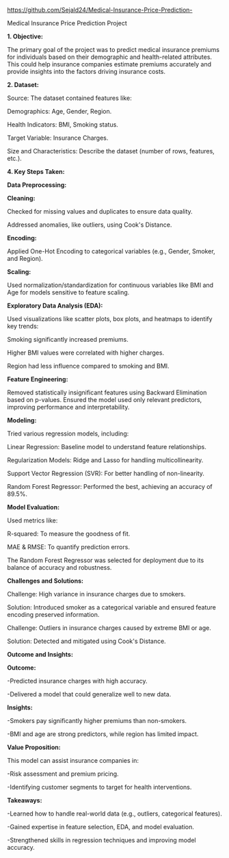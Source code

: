 https://github.com/Sejald24/Medical-Insurance-Price-Prediction-

Medical Insurance Price Prediction Project


**1. Objective:**

The primary goal of the project was to predict medical insurance premiums for individuals based on their demographic and health-related attributes. This could help insurance companies estimate premiums accurately and provide insights into the factors driving insurance costs.



**2. Dataset:**

Source: The dataset contained features like:

Demographics: Age, Gender, Region.

Health Indicators: BMI, Smoking status.

Target Variable: Insurance Charges.

Size and Characteristics: Describe the dataset (number of rows, features, etc.).


**4. Key Steps Taken:**

**Data Preprocessing:**

**Cleaning:**

Checked for missing values and duplicates to ensure data quality.

Addressed anomalies, like outliers, using Cook's Distance.

**Encoding:**

Applied One-Hot Encoding to categorical variables (e.g., Gender, Smoker, and Region).

**Scaling:**

Used normalization/standardization for continuous variables like BMI and Age for models sensitive to feature scaling.

**Exploratory Data Analysis (EDA):**

Used visualizations like scatter plots, box plots, and heatmaps to identify key trends:

Smoking significantly increased premiums.

Higher BMI values were correlated with higher charges.

Region had less influence compared to smoking and BMI.


**Feature Engineering:**

Removed statistically insignificant features using Backward Elimination based on p-values.
Ensured the model used only relevant predictors, improving performance and interpretability.

**Modeling:**

Tried various regression models, including:

Linear Regression: Baseline model to understand feature relationships.

Regularization Models: Ridge and Lasso for handling multicollinearity.

Support Vector Regression (SVR): For better handling of non-linearity.

Random Forest Regressor: Performed the best, achieving an accuracy of 89.5%.


**Model Evaluation:**

Used metrics like:

R-squared: To measure the goodness of fit.

MAE & RMSE: To quantify prediction errors.

The Random Forest Regressor was selected for deployment due to its balance of accuracy and robustness.


**Challenges and Solutions:**

Challenge: High variance in insurance charges due to smokers.

Solution: Introduced smoker as a categorical variable and ensured feature encoding preserved information.

Challenge: Outliers in insurance charges caused by extreme BMI or age.

Solution: Detected and mitigated using Cook's Distance.


**Outcome and Insights:**

**Outcome:**

-Predicted insurance charges with high accuracy.

-Delivered a model that could generalize well to new data.

**Insights:**

-Smokers pay significantly higher premiums than non-smokers.

-BMI and age are strong predictors, while region has limited impact.

**Value Proposition:**

This model can assist insurance companies in:

-Risk assessment and premium pricing.

-Identifying customer segments to target for health interventions.

**Takeaways:**

-Learned how to handle real-world data (e.g., outliers, categorical features).

-Gained expertise in feature selection, EDA, and model evaluation.

-Strengthened skills in regression techniques and improving model accuracy.




